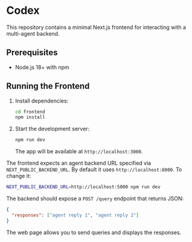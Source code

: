 # Codex

This repository contains a minimal Next.js frontend for interacting with a multi-agent backend.

## Prerequisites

- Node.js 18+ with npm

## Running the Frontend

1. Install dependencies:
   ```bash
   cd frontend
   npm install
   ```

2. Start the development server:
   ```bash
   npm run dev
   ```
   The app will be available at `http://localhost:3000`.

The frontend expects an agent backend URL specified via `NEXT_PUBLIC_BACKEND_URL`.
By default it uses `http://localhost:8000`. To change it:

```bash
NEXT_PUBLIC_BACKEND_URL=http://localhost:5000 npm run dev
```

The backend should expose a `POST /query` endpoint that returns JSON:

```json
{
  "responses": ["agent reply 1", "agent reply 2"]
}
```

The web page allows you to send queries and displays the responses.
